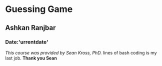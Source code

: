 # Guessing Game
## Ashkan Ranjbar
### Date:\'urrentdate\'
*This course was provided by Sean Kross, PhD.*
 lines of bash coding is my last job. 
 **Thank you Sean** 